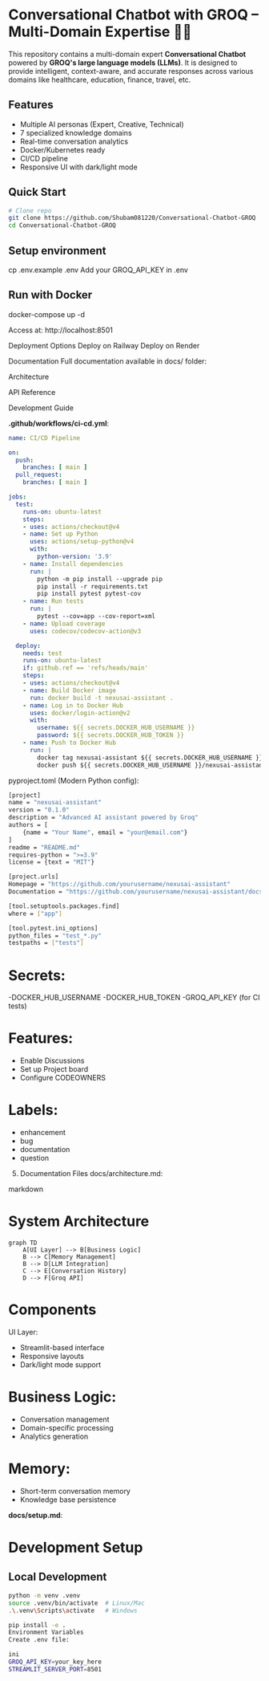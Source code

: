 # Conversational Chatbot with GROQ – Multi-Domain Expertise 🤖✨

This repository contains a multi-domain expert **Conversational Chatbot** powered by **GROQ's large language models (LLMs)**. It is designed to provide intelligent, context-aware, and accurate responses across various domains like healthcare, education, finance, travel, etc.


## Features

- Multiple AI personas (Expert, Creative, Technical)
- 7 specialized knowledge domains
- Real-time conversation analytics
- Docker/Kubernetes ready
- CI/CD pipeline
- Responsive UI with dark/light mode

## Quick Start

```bash
# Clone repo
git clone https://github.com/Shubam081220/Conversational-Chatbot-GROQ
cd Conversational-Chatbot-GROQ
```
## Setup environment
cp .env.example .env
Add your GROQ_API_KEY in .env

## Run with Docker
docker-compose up -d

Access at: http://localhost:8501

Deployment Options
Deploy on Railway
Deploy on Render

Documentation
Full documentation available in docs/ folder:

Architecture

API Reference

Development Guide


**.github/workflows/ci-cd.yml**:
```yaml
name: CI/CD Pipeline

on:
  push:
    branches: [ main ]
  pull_request:
    branches: [ main ]

jobs:
  test:
    runs-on: ubuntu-latest
    steps:
    - uses: actions/checkout@v4
    - name: Set up Python
      uses: actions/setup-python@v4
      with:
        python-version: '3.9'
    - name: Install dependencies
      run: |
        python -m pip install --upgrade pip
        pip install -r requirements.txt
        pip install pytest pytest-cov
    - name: Run tests
      run: |
        pytest --cov=app --cov-report=xml
    - name: Upload coverage
      uses: codecov/codecov-action@v3

  deploy:
    needs: test
    runs-on: ubuntu-latest
    if: github.ref == 'refs/heads/main'
    steps:
    - uses: actions/checkout@v4
    - name: Build Docker image
      run: docker build -t nexusai-assistant .
    - name: Log in to Docker Hub
      uses: docker/login-action@v2
      with:
        username: ${{ secrets.DOCKER_HUB_USERNAME }}
        password: ${{ secrets.DOCKER_HUB_TOKEN }}
    - name: Push to Docker Hub
      run: |
        docker tag nexusai-assistant ${{ secrets.DOCKER_HUB_USERNAME }}/nexusai-assistant:latest
        docker push ${{ secrets.DOCKER_HUB_USERNAME }}/nexusai-assistant:latest
```
pyproject.toml (Modern Python config):

``` bash
[project]
name = "nexusai-assistant"
version = "0.1.0"
description = "Advanced AI assistant powered by Groq"
authors = [
    {name = "Your Name", email = "your@email.com"}
]
readme = "README.md"
requires-python = ">=3.9"
license = {text = "MIT"}

[project.urls]
Homepage = "https://github.com/yourusername/nexusai-assistant"
Documentation = "https://github.com/yourusername/nexusai-assistant/docs"

[tool.setuptools.packages.find]
where = ["app"]

[tool.pytest.ini_options]
python_files = "test_*.py"
testpaths = ["tests"]
```

# Secrets:

-DOCKER_HUB_USERNAME
-DOCKER_HUB_TOKEN
-GROQ_API_KEY (for CI tests)

# Features:

- Enable Discussions
- Set up Project board
- Configure CODEOWNERS

# Labels:

- enhancement
- bug
- documentation
- question

5. Documentation Files
docs/architecture.md:

markdown
# System Architecture

```mermaid
graph TD
    A[UI Layer] --> B[Business Logic]
    B --> C[Memory Management]
    B --> D[LLM Integration]
    C --> E[Conversation History]
    D --> F[Groq API]
```

# Components
UI Layer:

- Streamlit-based interface
- Responsive layouts
- Dark/light mode support

# Business Logic:

- Conversation management
- Domain-specific processing
- Analytics generation

# Memory:

- Short-term conversation memory
- Knowledge base persistence


**docs/setup.md**:


# Development Setup

## Local Development

```bash
python -m venv .venv
source .venv/bin/activate  # Linux/Mac
.\.venv\Scripts\activate   # Windows

pip install -e .
Environment Variables
Create .env file:

ini
GROQ_API_KEY=your_key_here
STREAMLIT_SERVER_PORT=8501
```

